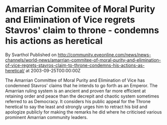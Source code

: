 # Amarrian Commitee of Moral Purity and Elimination of Vice regrets Stavros' claim to throne - condemns his actions as heretical
By Svarthol
Published on http://community.eveonline.com/news/news-channels/world-news/amarrian-commitee-of-moral-purity-and-elimination-of-vice-regrets-stavros-claim-to-throne-condemns-his-actions-as-heretical/ at 2003-09-25T00:00:00Z

The Amarrian Committee of Moral Purity and Elimination of Vice has condemned Stavros' claims that he intends to go forth as an Emperor. The Amarrian ruling system is an ancient and proven far more efficient at retaining order and peace than the decrepit and chaotic system sometimes referred to as Democracy. It considers his public appeal for the Throne heretical to say the least and strongly urges him to retract his bid and apologize publicly for making the remarks he did where he criticised various prominent Amarrian community leaders.


